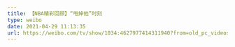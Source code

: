 ```yaml
---
title: 【NBA精彩回顾】“甩掉他”时刻
type: weibo
date: 2021-04-29 11:13:35
url: https://weibo.com/tv/show/1034:4627977414311940?from=old_pc_videoshow
---
```


<!-- more -->